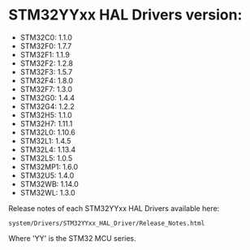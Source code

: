 # STM32YYxx HAL Drivers version:

  * STM32C0: 1.1.0
  * STM32F0: 1.7.7
  * STM32F1: 1.1.9
  * STM32F2: 1.2.8
  * STM32F3: 1.5.7
  * STM32F4: 1.8.0
  * STM32F7: 1.3.0
  * STM32G0: 1.4.4
  * STM32G4: 1.2.2
  * STM32H5: 1.1.0
  * STM32H7: 1.11.1
  * STM32L0: 1.10.6
  * STM32L1: 1.4.5
  * STM32L4: 1.13.4
  * STM32L5: 1.0.5
  * STM32MP1: 1.6.0
  * STM32U5: 1.4.0
  * STM32WB: 1.14.0
  * STM32WL: 1.3.0

Release notes of each STM32YYxx HAL Drivers available here:

`system/Drivers/STM32YYxx_HAL_Driver/Release_Notes.html`

Where 'YY' is the STM32 MCU series.

